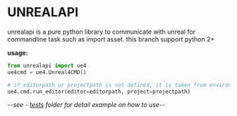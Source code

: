 # UNREALAPI

unrealapi is a pure python library to communicate with unreal for commandline task such as import asset. this branch support python 2+

**usage:**
```python
from unrealapi import ue4
ue4cmd = ue4.Unreal4CMD()

# if editorpath or projectpath is not defined, it is taken from environment variable "UE4Editor" and "UE4Project"
ue4.cmd.run_editor(editor=editorpath, project=projectpath)
```

*--see - [tests](./tests) folder for detail example on how to use--*